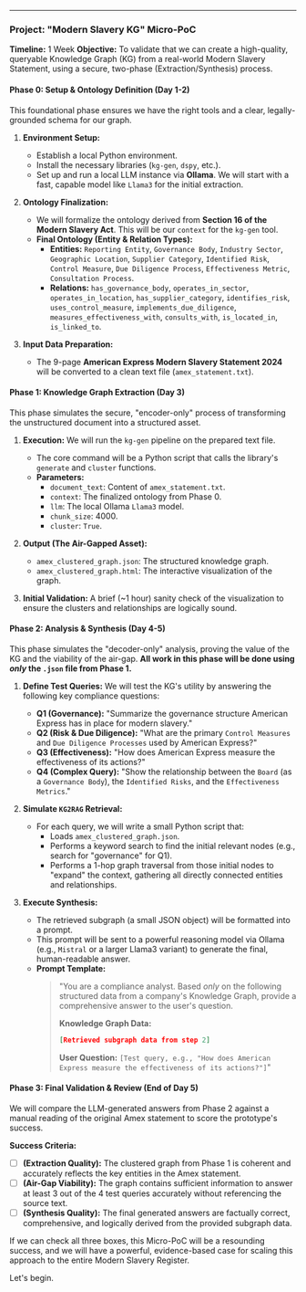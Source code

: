 
---

### **Project: "Modern Slavery KG" Micro-PoC**
**Timeline:** 1 Week
**Objective:** To validate that we can create a high-quality, queryable Knowledge Graph (KG) from a real-world Modern Slavery Statement, using a secure, two-phase (Extraction/Synthesis) process.

#### **Phase 0: Setup & Ontology Definition (Day 1-2)**

This foundational phase ensures we have the right tools and a clear, legally-grounded schema for our graph.

1.  **Environment Setup:**
    *   Establish a local Python environment.
    *   Install the necessary libraries (`kg-gen`, `dspy`, etc.).
    *   Set up and run a local LLM instance via **Ollama**. We will start with a fast, capable model like `Llama3` for the initial extraction.

2.  **Ontology Finalization:**
    *   We will formalize the ontology derived from **Section 16 of the Modern Slavery Act**. This will be our `context` for the `kg-gen` tool.
    *   **Final Ontology (Entity & Relation Types):**
        *   **Entities:** `Reporting Entity`, `Governance Body`, `Industry Sector`, `Geographic Location`, `Supplier Category`, `Identified Risk`, `Control Measure`, `Due Diligence Process`, `Effectiveness Metric`, `Consultation Process`.
        *   **Relations:** `has_governance_body`, `operates_in_sector`, `operates_in_location`, `has_supplier_category`, `identifies_risk`, `uses_control_measure`, `implements_due_diligence`, `measures_effectiveness_with`, `consults_with`, `is_located_in`, `is_linked_to`.

3.  **Input Data Preparation:**
    *   The 9-page **American Express Modern Slavery Statement 2024** will be converted to a clean text file (`amex_statement.txt`).

#### **Phase 1: Knowledge Graph Extraction (Day 3)**

This phase simulates the secure, "encoder-only" process of transforming the unstructured document into a structured asset.

1.  **Execution:** We will run the `kg-gen` pipeline on the prepared text file.
    *   The core command will be a Python script that calls the library's `generate` and `cluster` functions.
    *   **Parameters:**
        *   `document_text`: Content of `amex_statement.txt`.
        *   `context`: The finalized ontology from Phase 0.
        *   `llm`: The local Ollama `Llama3` model.
        *   `chunk_size`: 4000.
        *   `cluster`: `True`.

2.  **Output (The Air-Gapped Asset):**
    *   `amex_clustered_graph.json`: The structured knowledge graph.
    *   `amex_clustered_graph.html`: The interactive visualization of the graph.

3.  **Initial Validation:** A brief (~1 hour) sanity check of the visualization to ensure the clusters and relationships are logically sound.

#### **Phase 2: Analysis & Synthesis (Day 4-5)**

This phase simulates the "decoder-only" analysis, proving the value of the KG and the viability of the air-gap. **All work in this phase will be done using *only* the `.json` file from Phase 1.**

1.  **Define Test Queries:** We will test the KG's utility by answering the following key compliance questions:
    *   **Q1 (Governance):** "Summarize the governance structure American Express has in place for modern slavery."
    *   **Q2 (Risk & Due Diligence):** "What are the primary `Control Measures` and `Due Diligence Processes` used by American Express?"
    *   **Q3 (Effectiveness):** "How does American Express measure the effectiveness of its actions?"
    *   **Q4 (Complex Query):** "Show the relationship between the `Board` (as a `Governance Body`), the `Identified Risks`, and the `Effectiveness Metrics`."

2.  **Simulate `KG2RAG` Retrieval:**
    *   For each query, we will write a small Python script that:
        *   Loads `amex_clustered_graph.json`.
        *   Performs a keyword search to find the initial relevant nodes (e.g., search for "governance" for Q1).
        *   Performs a 1-hop graph traversal from those initial nodes to "expand" the context, gathering all directly connected entities and relationships.

3.  **Execute Synthesis:**
    *   The retrieved subgraph (a small JSON object) will be formatted into a prompt.
    *   This prompt will be sent to a powerful reasoning model via Ollama (e.g., `Mistral` or a larger Llama3 variant) to generate the final, human-readable answer.
    *   **Prompt Template:**
        > "You are a compliance analyst. Based *only* on the following structured data from a company's Knowledge Graph, provide a comprehensive answer to the user's question.
        >
        > **Knowledge Graph Data:**
        > ```json
        > [Retrieved subgraph data from step 2]
        > ```
        > **User Question:**
        > `[Test query, e.g., "How does American Express measure the effectiveness of its actions?"]`"

#### **Phase 3: Final Validation & Review (End of Day 5)**

We will compare the LLM-generated answers from Phase 2 against a manual reading of the original Amex statement to score the prototype's success.

**Success Criteria:**
*   [ ] **(Extraction Quality):** The clustered graph from Phase 1 is coherent and accurately reflects the key entities in the Amex statement.
*   [ ] **(Air-Gap Viability):** The graph contains sufficient information to answer at least 3 out of the 4 test queries accurately without referencing the source text.
*   [ ] **(Synthesis Quality):** The final generated answers are factually correct, comprehensive, and logically derived from the provided subgraph data.

If we can check all three boxes, this Micro-PoC will be a resounding success, and we will have a powerful, evidence-based case for scaling this approach to the entire Modern Slavery Register.

Let's begin.
